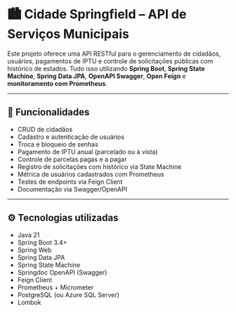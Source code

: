 # 🏙️ Cidade Springfield – API de Serviços Municipais

Este projeto oferece uma API RESTful para o gerenciamento de cidadãos, usuários, pagamentos de IPTU e controle de solicitações públicas com histórico de estados. Tudo isso utilizando **Spring Boot**, **Spring State Machine**, **Spring Data JPA**, **OpenAPI Swagger**, **Open Feign** e **monitoramento com Prometheus**.

---

## 🚀 Funcionalidades

- CRUD de cidadãos
- Cadastro e autenticação de usuários
- Troca e bloqueio de senhas
- Pagamento de IPTU anual (parcelado ou à vista)
- Controle de parcelas pagas e a pagar
- Registro de solicitações com histórico via State Machine
- Métrica de usuários cadastrados com Prometheus
- Testes de endpoints via Feign Client
- Documentação via Swagger/OpenAPI

---

## ⚙️ Tecnologias utilizadas

- Java 21
- Spring Boot 3.4+
- Spring Web
- Spring Data JPA
- Spring State Machine
- Springdoc OpenAPI (Swagger)
- Feign Client
- Prometheus + Micrometer
- PostgreSQL (ou Azure SQL Server)
- Lombok